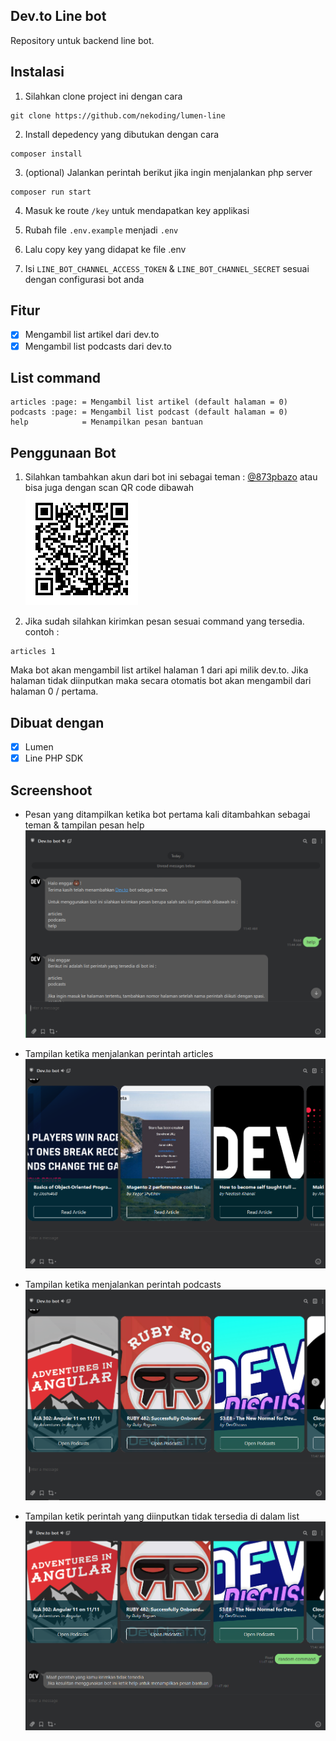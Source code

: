 ## Dev.to Line bot

Repository untuk backend line bot.

## Instalasi

1. Silahkan clone project ini dengan cara 
```
git clone https://github.com/nekoding/lumen-line
```

2. Install depedency yang dibutukan dengan cara

```
composer install
```

3. (optional) Jalankan perintah berikut jika ingin menjalankan php server

```
composer run start
```

4. Masuk ke route `/key` untuk mendapatkan key applikasi

5. Rubah file `.env.example` menjadi `.env`

6. Lalu copy key yang didapat ke file .env 

7. Isi `LINE_BOT_CHANNEL_ACCESS_TOKEN` & `LINE_BOT_CHANNEL_SECRET` sesuai dengan configurasi bot anda

## Fitur

- [x] Mengambil list artikel dari dev.to
- [x] Mengambil list podcasts dari dev.to

## List command 

```
articles :page: = Mengambil list artikel (default halaman = 0)
podcasts :page: = Mengambil list podcast (default halaman = 0) 
help            = Menampilkan pesan bantuan
```

## Penggunaan Bot 
1. Silahkan tambahkan akun dari bot ini sebagai teman : [@873pbazo](https://lin.ee/bGXyJad) atau bisa juga dengan scan QR code dibawah  
![screenshoot/873pbazo.png](screenshoot/873pbazo.png)

2. Jika sudah silahkan kirimkan pesan sesuai command yang tersedia.   
contoh : 

```
articles 1
```

Maka bot akan mengambil list artikel halaman 1 dari api milik dev.to. Jika halaman tidak diinputkan maka secara otomatis bot akan mengambil dari halaman 0 / pertama.

## Dibuat dengan
- [x] Lumen
- [x] Line PHP SDK

## Screenshoot

- Pesan yang ditampilkan ketika bot pertama kali ditambahkan sebagai teman & tampilan pesan help
![screenshoot/1.png](screenshoot/1.png)

- Tampilan ketika menjalankan perintah articles
![screenshoot/2.png](screenshoot/2.png)

- Tampilan ketika menjalankan perintah podcasts
![screenshoot/3.png](screenshoot/3.png)

- Tampilan ketik perintah yang diinputkan tidak tersedia di dalam list
![screenshoot/4.png](screenshoot/4.png)
